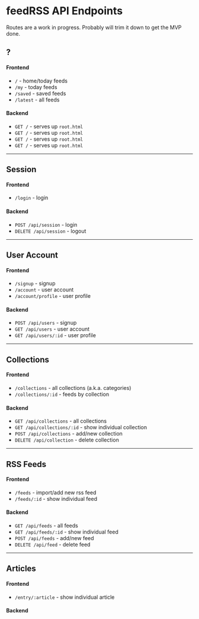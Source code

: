 # feedRSS API Endpoints

Routes are a work in progress. Probably will trim it down to get the MVP
done.

## ?

#### Frontend
- `/` - home/today feeds
- `/my` - today feeds
- `/saved` - saved feeds
- `/latest` - all feeds

#### Backend
- `GET /` - serves up `root.html`
- `GET /` - serves up `root.html`
- `GET /` - serves up `root.html`
- `GET /` - serves up `root.html`

---
## Session
#### Frontend
- `/login` - login

#### Backend
- `POST /api/session` - login
- `DELETE /api/session` - logout

---
## User Account
#### Frontend
- `/signup` - signup
- `/account` - user account
- `/account/profile` - user profile

#### Backend
- `POST /api/users` - signup
- `GET /api/users` - user account
- `GET /api/users/:id` - user profile

---
## Collections
#### Frontend
- `/collections` - all collections (a.k.a. categories)
- `/collections/:id` - feeds by collection

#### Backend
- `GET /api/collections` - all collections
- `GET /api/collections/:id` - show individual collection
- `POST /api/collections` - add/new collection
- `DELETE /api/collection` - delete collection

---
## RSS Feeds
#### Frontend
- `/feeds` - import/add new rss feed
- `/feeds/:id` - show individual feed

#### Backend
- `GET /api/feeds` - all feeds
- `GET /api/feeds/:id` - show individual feed
- `POST /api/feeds` - add/new feed
- `DELETE /api/feed` - delete feed

---
## Articles
#### Frontend
- `/entry/:article` - show individual article

#### Backend
